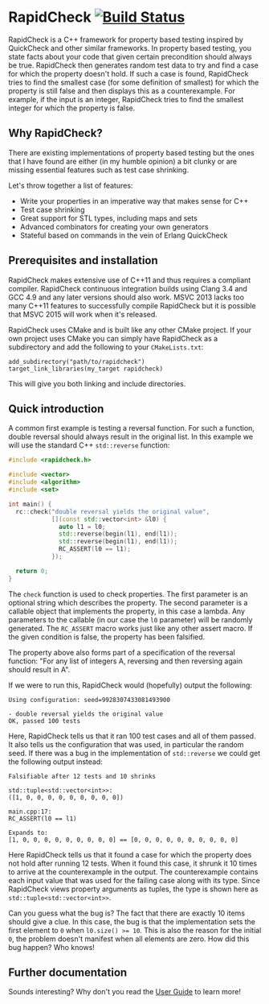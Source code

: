 RapidCheck [![Build Status](https://travis-ci.org/emil-e/rapidcheck.svg?branch=master)](https://travis-ci.org/emil-e/rapidcheck)
==========
RapidCheck is a C++ framework for property based testing inspired by QuickCheck and other similar frameworks. In property based testing, you state facts about your code that given certain precondition should always be true. RapidCheck then generates random test data to try and find a case for which the property doesn't hold. If such a case is found, RapidCheck tries to find the smallest case (for some definition of smallest) for which the property is still false and then displays this as a counterexample. For example, if the input is an integer, RapidCheck tries to find the smallest integer for which the property is false.

## Why RapidCheck? ##
There are existing implementations of property based testing but the ones that I have found are either (in my humble opinion) a bit clunky or are missing essential features such as test case shrinking.

Let's throw together a list of features:

- Write your properties in an imperative way that makes sense for C++
- Test case shrinking
- Great support for STL types, including maps and sets
- Advanced combinators for creating your own generators
- Stateful based on commands in the vein of Erlang QuickCheck

## Prerequisites and installation ##
RapidCheck makes extensive use of C++11 and thus requires a compliant compiler. RapidCheck continuous integration builds using Clang 3.4 and GCC 4.9 and any later versions should also work. MSVC 2013 lacks too many C++11 features to successfully compile RapidCheck but it is possible that MSVC 2015 will work when it's released.

RapidCheck uses CMake and is built like any other CMake project. If your own project uses CMake you can simply have RapidCheck as a subdirectory and add the following to your `CMakeLists.txt`:

    add_subdirectory("path/to/rapidcheck")
    target_link_libraries(my_target rapidcheck)

This will give you both linking and include directories.

## Quick introduction ##
A common first example is testing a reversal function. For such a function, double reversal should always result in the original list. In this example we will use the standard C++ `std::reverse` function:

```C++
#include <rapidcheck.h>

#include <vector>
#include <algorithm>
#include <set>

int main() {
  rc::check("double reversal yields the original value",
            [](const std::vector<int> &l0) {
              auto l1 = l0;
              std::reverse(begin(l1), end(l1));
              std::reverse(begin(l1), end(l1));
              RC_ASSERT(l0 == l1);
            });

  return 0;
}
```

The `check` function is used to check properties. The first parameter is an optional string which describes the property. The second parameter is a callable object that implements the property, in this case a lambda. Any parameters to the callable (in our case the `l0` parameter) will be randomly generated. The `RC_ASSERT` macro works just like any other assert macro. If the given condition is false, the property has been falsified.

The property above also forms part of a specification of the reversal function: "For any list of integers A, reversing and then reversing again should result in A".

If we were to run this, RapidCheck would (hopefully) output the following:

```
Using configuration: seed=9928307433081493900

- double reversal yields the original value
OK, passed 100 tests
```

Here, RapidCheck tells us that it ran 100 test cases and all of them passed. It also tells us the configuration that was used, in particular the random seed. If there was a bug in the implementation of `std::reverse` we could get the following output instead:

```
Falsifiable after 12 tests and 10 shrinks

std::tuple<std::vector<int>>:
([1, 0, 0, 0, 0, 0, 0, 0, 0, 0])

main.cpp:17:
RC_ASSERT(l0 == l1)

Expands to:
[1, 0, 0, 0, 0, 0, 0, 0, 0, 0] == [0, 0, 0, 0, 0, 0, 0, 0, 0, 0]
```

Here RapidCheck tells us that it found a case for which the property does not hold after running 12 tests. When it found this case, it shrunk it 10 times to arrive at the counterexample in the output. The counterexample contains each input value that was used for the failing case along with its type. Since RapidCheck views property arguments as tuples, the type is shown here as `std::tuple<std::vector<int>>`.

Can you guess what the bug is? The fact that there are exactly 10 items should give a clue. In this case, the bug is that the implementation sets the first element to `0` when `l0.size() >= 10`. This is also the reason for the initial `0`, the problem doesn't manifest when all elements are zero. How did this bug happen? Who knows!

## Further documentation ##
Sounds interesting? Why don't you read the [User Guide](doc/user_guide.md) to learn more!
